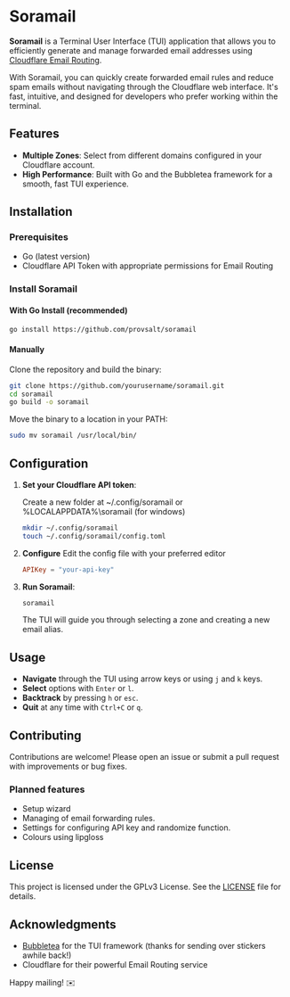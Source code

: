 # Soramail
**Soramail** is a Terminal User Interface (TUI) application that allows you to efficiently generate and manage forwarded email addresses using [Cloudflare Email Routing](https://www.cloudflare.com/products/email-routing/).

With Soramail, you can quickly create forwarded email rules and reduce spam emails without navigating through the Cloudflare web interface. It's fast, intuitive, and designed for developers who prefer working within the terminal.

## Features

- **Multiple Zones**: Select from different domains configured in your Cloudflare account.
- **High Performance**: Built with Go and the Bubbletea framework for a smooth, fast TUI experience.

## Installation

### Prerequisites

- Go (latest version)
- Cloudflare API Token with appropriate permissions for Email Routing

### Install Soramail

#### With Go Install (recommended)

```bash
go install https://github.com/provsalt/soramail
```

#### Manually

Clone the repository and build the binary:

```bash
git clone https://github.com/yourusername/soramail.git
cd soramail
go build -o soramail
```

Move the binary to a location in your PATH:

```bash
sudo mv soramail /usr/local/bin/
```

## Configuration

1. **Set your Cloudflare API token**:

   Create a new folder at ~/.config/soramail or %LOCALAPPDATA%\soramail (for windows)
   ```bash
   mkdir ~/.config/soramail
   touch ~/.config/soramail/config.toml 
   ```

2. **Configure**
    Edit the config file with your preferred editor
    ```toml
    APIKey = "your-api-key"
    ```

3. **Run Soramail**:

   ```bash
   soramail
   ```

   The TUI will guide you through selecting a zone and creating a new email alias.

## Usage

- **Navigate** through the TUI using arrow keys or using `j` and `k` keys.
- **Select** options with `Enter` or `l`.
- **Backtrack** by pressing `h` or `esc`.
- **Quit** at any time with `Ctrl+C` or `q`.


## Contributing

Contributions are welcome! Please open an issue or submit a pull request with improvements or bug fixes.

### Planned features
- Setup wizard
- Managing of email forwarding rules.
- Settings for configuring API key and randomize function.
- Colours using lipgloss

## License

This project is licensed under the GPLv3 License. See the [LICENSE](./LICENSE) file for details.

## Acknowledgments

- [Bubbletea](https://github.com/charmbracelet/bubbletea) for the TUI framework (thanks for sending over stickers awhile back!)
- Cloudflare for their powerful Email Routing service

Happy mailing! ✉️